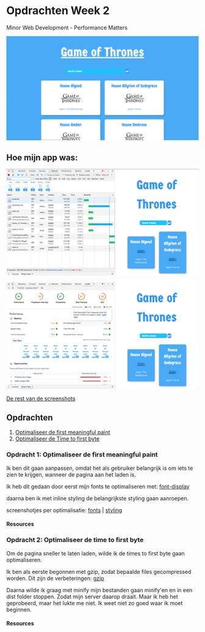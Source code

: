 # Opdrachten Week 2

Minor Web Development - Performance Matters

![afbeelding](<performance-matters-ss/Screenshot 2019-03-22 at 10.47.55.png>)

## Hoe mijn app was:

![afbeelding](<performance-matters-ss/basis/Screenshot 2019-03-21 at 14.54.40.png>)

![afbeelding](<performance-matters-ss/basis/Screenshot 2019-03-21 at 14.54.54.png>)

[De rest van de screenshots](https://github.com/MonikaaS/performance-matters-1819/tree/master/performance-matters-ss/basis)

## Opdrachten

1. [Optimaliseer de first meaningful paint][opdracht1]
2. [Optimaliseer de Time to first byte][opdracht2]

### Opdracht 1: Optimaliseer de first meaningful paint

Ik ben dit gaan aanpassen, omdat het als gebruiker belangrijk is om iets te zien te krijgen, wanneer de pagina aan het laden is.

Ik heb dit gedaan door eerst mijn fonts te optimaliseren met: [font-display](https://css-tricks.com/google-fonts-and-font-display/)

daarna ben ik met inline styling de belangrijkste styling gaan aanroepen.

screenshotjes per optimalisatie:
[fonts](https://github.com/MonikaaS/performance-matters-1819/tree/master/performance-matters-ss/fonts) |
[styling](https://github.com/MonikaaS/performance-matters-1819/tree/master/performance-matters-ss/first-meaningfull-paint)

#### Resources

### Opdracht 2: Optimaliseer de time to first byte

Om de pagina sneller te laten laden, wilde ik de times to first byte gaan optimaliseren.

Ik ben als eerste begonnen met gzip, zodat bepaalde files gecompressed worden.
Dit zijn de verbeteringen:
[gzip](https://github.com/MonikaaS/performance-matters-1819/tree/master/performance-matters-ss/gzip-compression)

Daarna wilde ik graag met minify mijn bestanden gaan minify'en en in een dist folder stoppen. Zodat mijn server daarop draait. Maar ik heb het geprobeerd, maar het lukte me niet. Ik weet niet zo goed waar ik moet beginnen.

#### Resources

<!-- Bindings -->

[opdracht1]: https://github.com/cmda-minor-web/performance-matters-1819/blob/master/week-2.md#opdracht-1-optimaliseer-de-first-meaningful-paint
[opdracht2]: https://github.com/cmda-minor-web/performance-matters-1819/blob/master/week-2.md#opdracht-2-optimaliseer-de-perceived-performance
